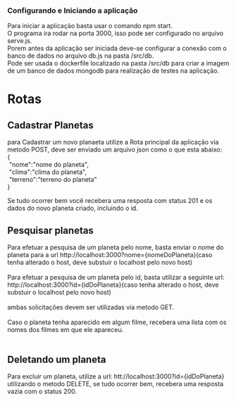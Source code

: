 <h3>Configurando e Iniciando a aplicação</h3>
Para iniciar a aplicação basta usar o comando npm start.<br>
O programa ira rodar na porta 3000, isso pode ser configurado no arquivo serve.js.<br>
Porem antes da aplicação ser iniciada deve-se configurar a conexão com o banco de dados no arquivo db.js na pasta /src/db.<br>
Pode ser usada o dockerfile localizado na pasta /src/db para criar a imagem de um banco de dados mongodb para realização de testes na aplicação.<br>


<h1>Rotas</h1>
<h2>Cadastrar Planetas</h2>
para Cadastrar um novo planaeta utilize a Rota principal da aplicação via metodo POST,
deve ser enviado um arquivo json como o que esta abaixo:<br>
{<br>
&nbsp;"nome":"nome do planeta",<br>
&nbsp;"clima":"clima do planeta",<br>
&nbsp;"terreno":"terreno do planeta"<br>
}<br>

Se tudo ocorrer bem você recebera uma resposta com status 201 e os dados do novo planeta criado, incluindo o id.

<h2>Pesquisar planetas</h2>
Para efetuar a pesquisa de um planeta pelo nome, basta enviar o nome do planeta para a url http://localhost:3000?nome={nomeDoPlaneta}(caso tenha alterado o host, deve substuir o localhost pelo novo host)<br>
<br>
Para efetuar a pesquisa de um planeta pelo id, basta utilizar a seguinte url: http://localhost:3000?id={idDoPlaneta}(caso tenha alterado o host, deve substuir o localhost pelo novo host)<br>
<br>
ambas solicitações devem ser utilizadas via metodo GET.<br>
<br>
Caso o planeta tenha aparecido em algum filme, recebera uma lista com os nomes dos filmes em que ele apareceu.<br>
<br>

<h2>Deletando um planeta</h2>
Para excluir um planeta, utilize a url: htt://localhost:3000?id={idDoPlaneta} utilizando o metodo DELETE, se tudo ocorrer bem, recebera uma resposta vazia com o status 200.<br>

